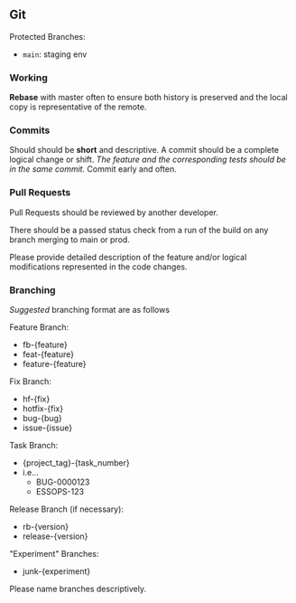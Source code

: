 ## Git

Protected Branches:
- `main`: staging env


### Working

**Rebase** with master often to ensure both history is preserved
and the local copy is representative of the remote.


### Commits

Should should be **short** and descriptive.
A commit should be a complete logical change or shift.
_The feature and the corresponding tests should be in the same commit._
Commit early and often.


### Pull Requests

Pull Requests should be reviewed by another developer.

There should be a passed status check from a run of the build
 on any branch merging to main or prod.

Please provide detailed description of the feature and/or logical
modifications represented in the code changes.

### Branching

_Suggested_ branching format are as follows

Feature Branch:
- fb-{feature}
- feat-{feature}
- feature-{feature}

Fix Branch:
- hf-{fix}
- hotfix-{fix}
- bug-{bug}
- issue-{issue}

Task Branch:
- {project_tag}-{task_number}
- i.e...
    - BUG-0000123
    - ESSOPS-123

Release Branch (if necessary):
- rb-{version}
- release-{version}

"Experiment" Branches:
- junk-{experiment}


Please name branches descriptively.

